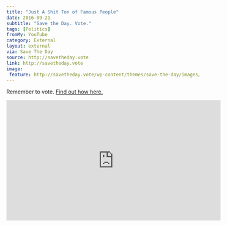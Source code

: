 ```yaml
---
title: "Just A Shit Ton of Famous People"
date: 2016-09-21
subtitle: "Save the Day. Vote."
tags: [Politics]
fromMy: YouTube
category: External
layout: external
via: Save The Day
source: http://savetheday.vote
link: http://savetheday.vote
image:
 feature: http://savetheday.vote/wp-content/themes/save-the-day/images/3d-logo.png
---
```


Remember to vote. [Find out how here.](http://savetheday.vote)

<!-- more -->  

<iframe width="560" height="315" src="https://www.youtube.com/embed/nRp1CK_X_Yw" frameborder="0" allowfullscreen></iframe>